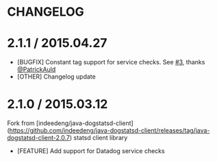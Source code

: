 # CHANGELOG

2.1.1 / 2015.04.27
==================
* [BUGFIX] Constant tag support for service checks. See [#3][], thanks [@PatrickAuld][]
* [OTHER] Changelog update

2.1.0 / 2015.03.12
==================
Fork from [indeedeng/java-dogstatsd-client] (https://github.com/indeedeng/java-dogstatsd-client/releases/tag/java-dogstatsd-client-2.0.7) statsd client library
* [FEATURE] Add support for Datadog service checks


<!--- The following link definition list is generated by PimpMyChangelog --->
[#3]: https://github.com/DataDog/java-dogstatsd-client/issues/3
[@PatrickAuld]: https://github.com/PatrickAuld